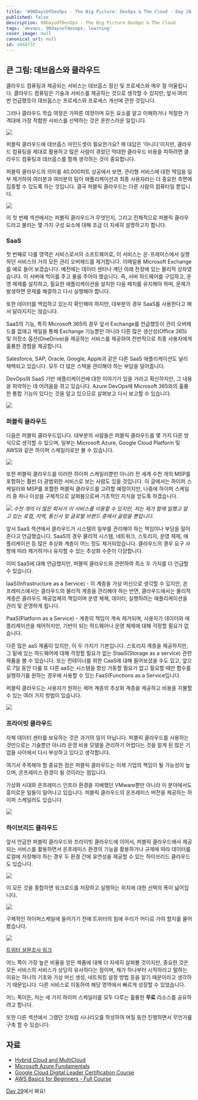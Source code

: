 ```yaml
---
title: '#90DaysOfDevOps - The Big Picture: DevOps & The Cloud - Day 28'
published: false
description: 90DaysOfDevOps - The Big Picture DevOps & The Cloud
tags: 'devops, 90daysofdevops, learning'
cover_image: null
canonical_url: null
id: 1048737
---
```


## 큰 그림: 데브옵스와 클라우드

클라우드 컴퓨팅과 제공되는 서비스는 데브옵스 정신 및 프로세스와 매우 잘 어울립니다. 클라우드 컴퓨팅은 기술과 서비스를 제공하는 것으로 생각할 수 있지만, 앞서 여러 번 언급했듯이 데브옵스는 프로세스와 프로세스 개선에 관한 것입니다.

그러나 클라우드 학습 여정은 가파른 여정이며 모든 요소를 알고 이해하거나 적절한 가격대에 가장 적합한 서비스를 선택하는 것은 혼란스러운 일입니다.

![](/2022/Days/Images/Day28_Cloud1.png)

퍼블릭 클라우드에 데브옵스 마인드셋이 필요한가요? 제 대답은 '아니다'이지만, 클라우드 컴퓨팅을 제대로 활용하고 많은 사람이 겪었던 막대한 클라우드 비용을 피하려면 클라우드 컴퓨팅과 데브옵스를 함께 생각하는 것이 중요합니다.

퍼블릭 클라우드의 의미를 40,000피트 상공에서 보면, 관리형 서비스에 대한 책임을 일부 제거하여 여러분과 여러분의 팀이 애플리케이션과 최종 사용자라는 더 중요한 측면에 집중할 수 있도록 하는 것입니다. 결국 퍼블릭 클라우드는 다른 사람의 컴퓨터일 뿐입니다.

![](/2022/Days/Images/Day28_Cloud2.png)

이 첫 번째 섹션에서는 퍼블릭 클라우드가 무엇인지, 그리고 전체적으로 퍼블릭 클라우드라고 불리는 몇 가지 구성 요소에 대해 조금 더 자세히 설명하고자 합니다.

### SaaS

첫 번째로 다룰 영역은 서비스로서의 소프트웨어로, 이 서비스는 온-프레미스에서 실행하던 서비스의 거의 모든 관리 오버헤드를 제거합니다. 이메일용 Microsoft Exchange를 예로 들어 보겠습니다. 예전에는 데이터 센터나 계단 아래 찬장에 있는 물리적 상자였습니다. 이 서버에 먹이를 주고 물을 주어야 했습니다. 즉, 서버 하드웨어를 구입하고, 운영 체제를 설치하고, 필요한 애플리케이션을 설치한 다음 패치를 유지해야 하며, 문제가 발생하면 문제를 해결하고 다시 실행해야 합니다.

또한 데이터를 백업하고 있는지 확인해야 하지만, 대부분의 경우 SaaS를 사용한다고 해서 달라지지는 않습니다.

SaaS의 기능, 특히 Microsoft 365의 경우 앞서 Exchange를 언급했듯이 관리 오버헤드를 없애고 메일을 통해 Exchange 기능뿐만 아니라 다른 많은 생산성(Office 365) 및 저장소 옵션(OneDrive)을 제공하는 서비스를 제공하여 전반적으로 최종 사용자에게 훌륭한 경험을 제공합니다.

Salesforce, SAP, Oracle, Google, Apple과 같은 다른 SaaS 애플리케이션도 널리 채택되고 있습니다. 모두 더 많은 스택을 관리해야 하는 부담을 덜어줍니다.

DevOps와 SaaS 기반 애플리케이션에 대한 이야기가 있을 거라고 확신하지만, 그 내용을 파악하는 데 어려움을 겪고 있습니다. Azure DevOps에 Microsoft 365와의 훌륭한 통합 기능이 있다는 것을 알고 있으므로 살펴보고 다시 보고할 수 있습니다.

![](/2022/Days/Images/Day28_Cloud3.png)

### 퍼블릭 클라우드

다음은 퍼블릭 클라우드입니다. 대부분의 사람들은 퍼블릭 클라우드를 몇 가지 다른 방식으로 생각할 수 있으며, 일부는 Microsoft Azure, Google Cloud Platform 및 AWS와 같은 하이퍼 스케일러로만 볼 수 있습니다.

![](/2022/Days/Images/Day28_Cloud4.png)

또한 퍼블릭 클라우드를 이러한 하이퍼 스케일러뿐만 아니라 전 세계 수천 개의 MSP를 포함하는 훨씬 더 광범위한 서비스로 보는 사람도 있을 것입니다. 이 글에서는 하이퍼 스케일러와 MSP를 포함한 퍼블릭 클라우드를 고려할 예정이지만, 나중에 하이퍼 스케일러 중 하나 이상을 구체적으로 살펴봄으로써 기초적인 지식을 얻도록 하겠습니다.

![](/2022/Days/Images/Day28_Cloud5.png)
_수천 개의 더 많은 회사가 이 서비스를 이용할 수 있지만, 저는 제가 함께 일했고 알고 있는 로컬, 지역, 통신사 및 글로벌 브랜드 중에서 골랐을 뿐입니다_.

앞서 SaaS 섹션에서 클라우드가 시스템의 일부를 관리해야 하는 책임이나 부담을 덜어준다고 언급했습니다. SaaS의 경우 물리적 시스템, 네트워크, 스토리지, 운영 체제, 애플리케이션 등 많은 추상화 계층이 어느 정도 제거되었습니다. 클라우드의 경우 요구 사항에 따라 제거하거나 유지할 수 있는 추상화 수준이 다양합니다.

이미 SaaS에 대해 언급했지만, 퍼블릭 클라우드와 관련하여 최소 두 가지를 더 언급할 수 있습니다.

IaaS(Infrastructure as a Service) - 이 계층을 가상 머신으로 생각할 수 있지만, 온프레미스에서는 클라우드의 물리적 계층을 관리해야 하는 반면, 클라우드에서는 물리적 계층은 클라우드 제공업체의 책임이며 운영 체제, 데이터, 실행하려는 애플리케이션을 관리 및 운영하게 됩니다.

PaaS(Platform as a Service) - 계층의 책임이 계속 제거되며, 사용자가 데이터와 애플리케이션을 제어하지만, 기반이 되는 하드웨어나 운영 체제에 대해 걱정할 필요가 없습니다.

다른 많은 aaS 제품이 있지만, 이 두 가지가 기본입니다. 스토리지 계층을 제공하지만, 그 밑에 있는 하드웨어에 대해 걱정할 필요가 없는 StaaS(Storage as a service) 관련 제품을 볼 수 있습니다. 또는 컨테이너를 위한 CaaS에 대해 들어보셨을 수도 있고, 앞으로 7일 동안 다룰 또 다른 aaS는 시스템을 항상 가동할 필요가 없고 필요할 때만 함수를 실행하기를 원하는 경우에 사용할 수 있는 FaaS(Functions as a Service입니다.

퍼블릭 클라우드는 사용자가 원하는 제어 계층의 추상화 계층을 제공하고 비용을 지불할 수 있는 여러 가지 방법이 있습니다.

![](/2022/Days/Images/Day28_Cloud6.png)

### 프라이빗 클라우드

자체 데이터 센터를 보유하는 것은 과거의 일이 아닙니다. 퍼블릭 클라우드를 사용하는 것만으로는 기술뿐만 아니라 운영 비용 모델을 관리하기 어렵다는 것을 알게 된 많은 기업들 사이에서 다시 부상하고 있다고 생각합니다.

여기서 주목해야 할 중요한 점은 퍼블릭 클라우드는 이제 기업의 책임이 될 가능성이 높으며, 온프레미스 환경이 될 것이라는 점입니다.

가상화 시대와 온프레미스 인프라 환경을 지배했던 VMware뿐만 아니라 이 분야에서도 흥미로운 일들이 일어나고 있습니다. 퍼블릭 클라우드의 온프레미스 버전을 제공하는 하이퍼 스케일러도 있습니다.

![](/2022/Days/Images/Day28_Cloud7.png)

### 하이브리드 클라우드

앞서 언급한 퍼블릭 클라우드와 프라이빗 클라우드에 이어서, 퍼블릭 클라우드에서 제공되는 서비스를 활용하면서 온프레미스 환경의 기능을 활용하거나 규제에 따라 데이터를 로컬에 저장해야 하는 경우 두 환경 간에 유연성을 제공할 수 있는 하이브리드 클라우드도 있습니다.

![](/2022/Days/Images/Day28_Cloud8.png)

이 모든 것을 종합하면 워크로드를 저장하고 실행하는 위치에 대한 선택의 폭이 넓어집니다.

![](/2022/Days/Images/Day28_Cloud9.png)

구체적인 하이퍼스케일에 들어가기 전에 트위터의 힘에 우리가 어디로 가야 할지를 물어봤습니다.

![](/2022/Days/Images/Day28_Cloud10.png)

[트위터 설문조사 링크](https://twitter.com/MichaelCade1/status/1486814904510259208?s=20&t=x2n6QhyOXSUs7Pq0itdIIQ)

어느 쪽이 가장 높은 비율을 얻든 제품에 대해 더 자세히 살펴볼 것이지만, 중요한 것은 모든 서비스의 서비스가 상당히 유사하다는 점이며, 제가 하나부터 시작하라고 말하는 이유는 하나의 기초와 가상 머신 생성, 네트워킹 설정 방법 등을 알기 때문이라고 생각하기 때문입니다. 다른 서비스로 이동하여 해당 영역에서 빠르게 성장할 수 있었습니다.

어느 쪽이든, 저는 세 가지 하이퍼 스케일러를 모두 다루는 훌륭한 **무료** 리소스를 공유하려고 합니다.

또한 다른 섹션에서 그랬던 것처럼 시나리오를 작성하여 며칠 동안 진행하면서 무언가를 구축 할 수 있습니다.

## 자료

- [Hybrid Cloud and MultiCloud](https://www.youtube.com/watch?v=qkj5W98Xdvw)
- [Microsoft Azure Fundamentals](https://www.youtube.com/watch?v=NKEFWyqJ5XA&list=WL&index=130&t=12s)
- [Google Cloud Digital Leader Certification Course](https://www.youtube.com/watch?v=UGRDM86MBIQ&list=WL&index=131&t=10s)
- [AWS Basics for Beginners - Full Course](https://www.youtube.com/watch?v=ulprqHHWlng&t=5352s)

[Day 29](day29.md)에서 봐요!
